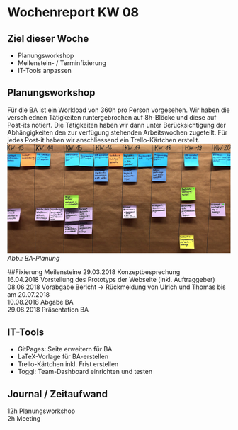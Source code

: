 # Wochenreport KW 08

## Ziel dieser Woche
* Planungsworkshop
* Meilenstein- / Terminfixierung
* IT-Tools anpassen


## Planungsworkshop
Für die BA ist ein Workload von 360h pro Person vorgesehen. Wir haben die verschiednen Tätigkeiten runtergebrochen auf 8h-Blöcke und diese auf Post-its notiert. Die Tätigkeiten haben wir dann unter Berücksichtigung der Abhängigkeiten den zur verfügung stehenden Arbeitswochen zugeteilt. Für jedes Post-it haben wir anschliessend ein Trello-Kärtchen erstellt.
![Screenshot](/img/terminplan.png)
*Abb.: BA-Planung*


##Fixierung Meilensteine 
29.03.2018 Konzeptbesprechung  
16.04.2018 Vorstellung des Prototyps der Webseite (inkl. Auftraggeber)  
08.06.2018 Vorabgabe Bericht -> Rückmeldung von Ulrich und Thomas bis am 20.07.2018  
10.08.2018 Abgabe BA  
29.08.2018 Präsentation BA  


## IT-Tools
* GitPages: Seite erweitern für BA
* LaTeX-Vorlage für BA-erstellen
* Trello-Kärtchen inkl. Frist erstellen
* Toggl: Team-Dashboard einrichten und testen

## Journal / Zeitaufwand
12h Planungsworkshop  
2h Meeting


